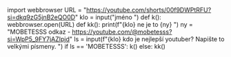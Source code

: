 import webbrowser
URL = "https://youtube.com/shorts/00f9DWPtRFU?si=dkq9zG5jnB2eQO0D"
klo = input("jméno ")
def k():
   webbrowser.open(URL)
def kk():
   print(f"{klo} ne je to {ny} ")
ny = "MOBETESSS odkaz - https://youtube.com/@mobetesss?si=WpP5_9FY7jAZIpjd"
ls = input(f"{klo} kdo je nejlepší youtuber? Napište to velkými písmeny. ")
if ls == 'MOBETESSS':
  k()
else:
    kk()
